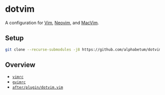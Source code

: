 # dotvim

A configuration for [Vim](https://www.vim.org/), [Neovim](https://neovim.io), and [MacVim](http://macvim-dev.github.io/macvim/).

## Setup

```bash
git clone --recurse-submodules -j8 https://github.com/alphabetum/dotvim.git ~/.vim
```
## Overview

- [`vimrc`](vimrc)
- [`gvimrc`](gvimrc)
- [`after/plugin/dotvim.vim`](after/plugin/dotvim.vim)

